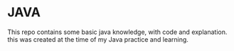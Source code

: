 # JAVA
This repo contains some basic java knowledge, with code and explanation.
this was created at the time of my Java practice and learning.

